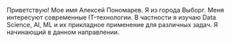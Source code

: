 Приветствую!
Мое имя Алексей Пономарев.
Я из города Выборг.
Меня интересуют современные IT-технологии.
В частности я изучаю Data Science, AI, ML и их прикладное применение для различных задач.
Я начинающий в данном направлении.